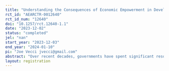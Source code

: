 ```yaml
---
title: "Understanding the Consequences of Economic Empowerment in Developing Countries"
rct_id: "AEARCTR-0012640"
rct_id_num: "12640"
doi: "10.1257/rct.12640-1.1"
date: "2023-12-02"
status: "completed"
jel: "nan"
start_year: "2023-12-03"
end_year: "2024-01-10"
pi: "Joe Vecci jvecci@gmail.com"
abstract: "Over recent decades, governments have spent significant resources in efforts to address gender inequality and to empower women. Although the benefits of these policies are well documented, less attention has been given to the unintended consequences that can occur when policies seek to improve outcomes for women. Recent evidence suggests that empowering women can lead to significant backlash in the form of increased discrimination and intimate partner violence. Despite this, there is little empirical research investigating the causes of backlash. Drawing on the existing literature on backlash, we aim to fill this gap by conducting novel experiments to causally test theoretical explanations for backlash."
layout: registration
---
```


